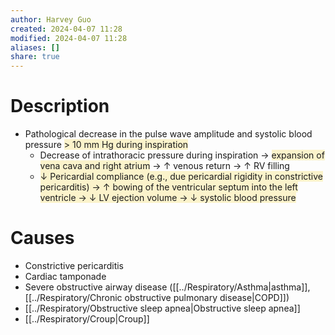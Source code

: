 ```yaml
---
author: Harvey Guo
created: 2024-04-07 11:28
modified: 2024-04-07 11:28
aliases: []
share: true
---
```

# Description
- Pathological decrease in the pulse wave amplitude and systolic blood pressure <span style="background:rgba(240, 200, 0, 0.2)">> 10 mm Hg during inspiration</span> 
	- Decrease of intrathoracic pressure during inspiration → <span style="background:rgba(240, 200, 0, 0.2)">expansion of vena cava and right atrium</span> → ↑ venous return → ↑ RV filling
	- <span style="background:rgba(240, 200, 0, 0.2)">↓ Pericardial compliance (e.g., due pericardial rigidity in constrictive pericarditis) → ↑ bowing of the ventricular septum into the left ventricle → ↓ LV ejection volume → ↓ systolic blood pressure</span>
# Causes
- Constrictive pericarditis
- Cardiac tamponade
- Severe obstructive airway disease ([[../Respiratory/Asthma|asthma]], [[../Respiratory/Chronic obstructive pulmonary disease|COPD]])
- [[../Respiratory/Obstructive sleep apnea|Obstructive sleep apnea]]
- [[../Respiratory/Croup|Croup]]